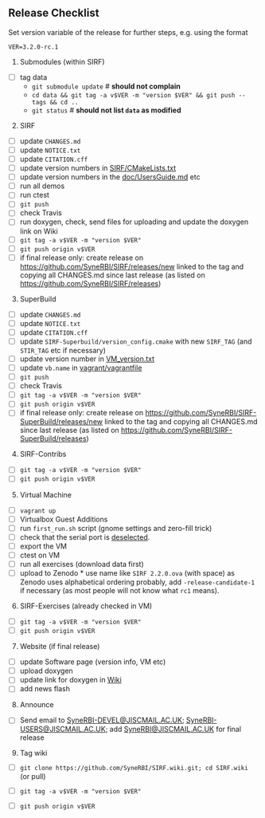 ## Release Checklist
Set version variable of the release for further steps, e.g. using the format
```
VER=3.2.0-rc.1
```

1. Submodules (within SIRF)
  - [ ] tag data
    + `git submodule update` # **should not complain**
    + `cd data && git tag -a v$VER -m "version $VER" && git push --tags && cd ..`
    + `git status`  # **should not list `data` as modified**
2. SIRF
  - [ ] update `CHANGES.md`
  - [ ] update `NOTICE.txt`
  - [ ] update `CITATION.cff`
  - [ ] update version numbers in [SIRF/CMakeLists.txt](https://github.com/SyneRBI/SIRF/blob/master/CMakeLists.txt)
  - [ ] update version numbers in the [doc/UsersGuide.md](https://github.com/SyneRBI/SIRF/blob/master/doc/UserGuide.md) etc
  - [ ] run all demos
  - [ ] run ctest
  - [ ] `git push`
  - [ ] check Travis
  - [ ] run doxygen, check, send files for uploading and update the doxygen link on Wiki
  - [ ] `git tag -a v$VER -m "version $VER"`
  - [ ] `git push origin v$VER`
  - [ ] if final release only: create release on https://github.com/SyneRBI/SIRF/releases/new linked to the tag and copying all CHANGES.md since last release (as listed on https://github.com/SyneRBI/SIRF/releases)
3. SuperBuild
  - [ ] update `CHANGES.md`
  - [ ] update `NOTICE.txt`
  - [ ] update `CITATION.cff`
  - [ ] update `SIRF-Superbuild/version_config.cmake` with new `SIRF_TAG` (and `STIR_TAG` etc if necessary)
  - [ ] update version number in [VM_version.txt](https://github.com/SyneRBI/SyneRBI_VM/blob/master/VM_version.txt)
  - [ ] update `vb.name` in [vagrant/vagrantfile](https://github.com/SyneRBI/SyneRBI_VM/blob/master/vagrant/Vagrantfile)
  - [ ] `git push`
  - [ ] check Travis
  - [ ] `git tag -a v$VER -m "version $VER"`
  - [ ] `git push origin v$VER`
  - [ ] if final release only: create release on https://github.com/SyneRBI/SIRF-SuperBuild/releases/new linked to the tag and copying all CHANGES.md since last release (as listed on https://github.com/SyneRBI/SIRF-SuperBuild/releases)
4. SIRF-Contribs
  - [ ] `git tag -a v$VER -m "version $VER"`
  - [ ] `git push origin v$VER`
5. Virtual Machine
  - [ ] `vagrant up`
  - [ ] Virtualbox Guest Additions
  - [ ] run `first_run.sh` script (gnome settings and zero-fill trick)
  - [ ] check that the serial port is [deselected](https://github.com/SyneRBI/SyneRBI_VM/blob/master/vagrant/README.md#notes-about-ubuntu-box-for-version-100).
  - [ ] export the VM
  - [ ] ctest on VM
  - [ ] run all exercises (download data first)
  - [ ] upload to Zenodo
        * use name like `SIRF 2.2.0.ova` (with space) as Zenodo uses alphabetical ordering probably, add `-release-candidate-1` if necessary (as most people will not know what `rc1` means).
6. SIRF-Exercises (already checked in VM)
  - [ ] `git tag -a v$VER -m "version $VER"`
  - [ ] `git push origin v$VER`
7. Website (if final release)
  - [ ] update Software page (version info, VM etc)
  - [ ] upload doxygen
  - [ ] update link for doxygen in [Wiki](https://github.com/SyneRBI/SIRF/wiki/Software-Documentation)
  - [ ] add news flash
8. Announce
  - [ ] Send email to SyneRBI-DEVEL@JISCMAIL.AC.UK; SyneRBI-USERS@JISCMAIL.AC.UK; add SyneRBI@JISCMAIL.AC.UK for final release
9. Tag wiki
  - [ ] `git clone https://github.com/SyneRBI/SIRF.wiki.git; cd SIRF.wiki` (or pull)
  - [ ] `git tag -a v$VER -m "version $VER"`
  - [ ] `git push origin v$VER`
 